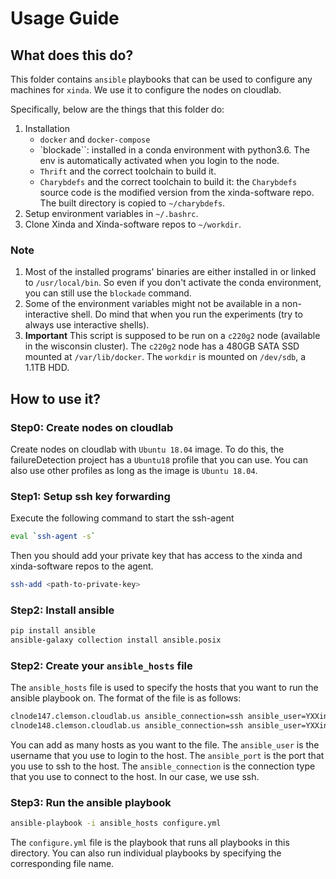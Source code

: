 # Usage Guide

## What does this do?

This folder contains `ansible` playbooks that can be used to configure any machines for `xinda`. We use it to configure the nodes on cloudlab.

Specifically, below are the things that this folder do:

1. Installation
    - `docker` and `docker-compose`
    - `blockade``: installed in a conda environment with python3.6. The env is automatically activated when you login to the node.
    - `Thrift` and the correct toolchain to build it.
    - `Charybdefs` and the correct toolchain to build it: the `Charybdefs` source code is the modified version from the xinda-software repo. The built directory is copied to `~/charybdefs`.
2. Setup environment variables in `~/.bashrc`.
3. Clone Xinda and Xinda-software repos to `~/workdir`.

### Note

1. Most of the installed programs' binaries are either installed in or linked to `/usr/local/bin`. So even if you don't activate the conda environment, you can still use the `blockade` command.
2. Some of the environment variables might not be available in a non-interactive shell. Do mind that when you run the experiments (try to always use interactive shells).
3. **Important** This script is supposed to be run on a `c220g2` node (available in the wisconsin cluster). The `c220g2` node has a 480GB SATA SSD mounted at `/var/lib/docker`. The `workdir` is mounted on `/dev/sdb`, a 1.1TB HDD.

## How to use it?

### Step0: Create nodes on cloudlab

Create nodes on cloudlab with `Ubuntu 18.04` image. To do this, the failureDetection project has a `Ubuntu18` profile that you can use. You can also use other profiles as long as the image is `Ubuntu 18.04`.

### Step1: Setup ssh key forwarding

Execute the following command to start the ssh-agent

```bash
eval `ssh-agent -s`
```

Then you should add your private key that has access to the xinda and xinda-software repos to the agent.

```bash
ssh-add <path-to-private-key>
```

### Step2: Install ansible

```bash
pip install ansible
ansible-galaxy collection install ansible.posix
```

### Step2: Create your `ansible_hosts` file

The `ansible_hosts` file is used to specify the hosts that you want to run the ansible playbook on. The format of the file is as follows:

```bash
clnode147.clemson.cloudlab.us ansible_connection=ssh ansible_user=YXXinda ansible_port=22
clnode148.clemson.cloudlab.us ansible_connection=ssh ansible_user=YXXinda ansible_port=22
```

You can add as many hosts as you want to the file. The `ansible_user` is the username that you use to login to the host. The `ansible_port` is the port that you use to ssh to the host. The `ansible_connection` is the connection type that you use to connect to the host. In our case, we use ssh.

### Step3: Run the ansible playbook

```bash
ansible-playbook -i ansible_hosts configure.yml
```

The `configure.yml` file is the playbook that runs all playbooks in this directory. You can also run individual playbooks by specifying the corresponding file name.
